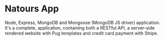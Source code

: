 # Natours App

Node, Express, MongoDB and Mongoose (MongoDB JS driver) application. It's a complete, application, containing both a RESTful API, a server-side rendered website with Pug templates and credit card payment with Stripe.
